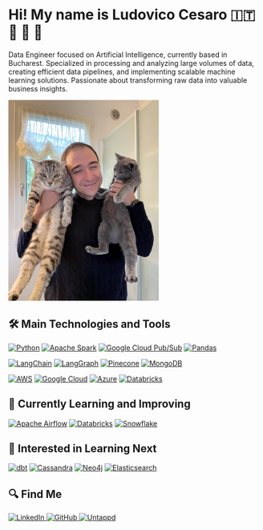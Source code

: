 # Hi! My name is Ludovico Cesaro 🇮🇹 🍕 🍝 👋

Data Engineer focused on Artificial Intelligence, currently based in Bucharest. Specialized in processing and analyzing large volumes of data, creating efficient data pipelines, and implementing scalable machine learning solutions. Passionate about transforming raw data into valuable business insights.

<img src="https://raw.githubusercontent.com/LudoviKush/LudoviKush/main/IMG_1619.jpeg" alt="Profile Image" width="300px" />

## 🛠️ Main Technologies and Tools

<p align="left">
  <!-- Programming Languages -->
  <a href="https://www.python.org" target="_blank" rel="noreferrer"><img src="https://img.shields.io/badge/Python-3776AB?style=for-the-badge&logo=python&logoColor=white" alt="Python"/></a>
  <a href="https://spark.apache.org" target="_blank" rel="noreferrer"><img src="https://img.shields.io/badge/Apache_Spark-E25A1C?style=for-the-badge&logo=apache-spark&logoColor=white" alt="Apache Spark"/></a>
  <a href="https://cloud.google.com/pubsub" target="_blank" rel="noreferrer"><img src="https://img.shields.io/badge/Cloud_Pub/Sub-4285F4?style=for-the-badge&logo=google-cloud&logoColor=white" alt="Google Cloud Pub/Sub"/></a>
  <a href="https://pandas.pydata.org/" target="_blank" rel="noreferrer"><img src="https://img.shields.io/badge/Pandas-150458?style=for-the-badge&logo=pandas&logoColor=white" alt="Pandas"/></a>
</p>

<p align="left">
  <a href="https://python.langchain.com" target="_blank" rel="noreferrer"><img src="https://img.shields.io/badge/LangChain-121212?style=for-the-badge&logoColor=white" alt="LangChain"/></a>
  <a href="https://python.langchain.com/docs/langgraph" target="_blank" rel="noreferrer"><img src="https://img.shields.io/badge/LangGraph-121212?style=for-the-badge&logoColor=white" alt="LangGraph"/></a>
  <a href="https://www.pinecone.io/" target="_blank" rel="noreferrer"><img src="https://img.shields.io/badge/Pinecone-000000?style=for-the-badge&logoColor=white" alt="Pinecone"/></a>
  <a href="https://www.mongodb.com" target="_blank" rel="noreferrer"><img src="https://img.shields.io/badge/MongoDB-47A248?style=for-the-badge&logo=mongodb&logoColor=white" alt="MongoDB"/></a>
</p>

<p align="left">
  <a href="https://aws.amazon.com" target="_blank" rel="noreferrer"><img src="https://img.shields.io/badge/Amazon_AWS-232F3E?style=for-the-badge&logo=amazon-aws&logoColor=white" alt="AWS"/></a>
  <a href="https://cloud.google.com" target="_blank" rel="noreferrer"><img src="https://img.shields.io/badge/Google_Cloud-4285F4?style=for-the-badge&logo=google-cloud&logoColor=white" alt="Google Cloud"/></a>
  <a href="https://azure.microsoft.com" target="_blank" rel="noreferrer"><img src="https://img.shields.io/badge/Microsoft_Azure-0078D4?style=for-the-badge&logo=microsoft-azure&logoColor=white" alt="Azure"/></a>
  <a href="https://www.databricks.com" target="_blank" rel="noreferrer"><img src="https://img.shields.io/badge/Databricks-FF3621?style=for-the-badge&logo=databricks&logoColor=white" alt="Databricks"/></a>
</p>

## 📖 Currently Learning and Improving

<p align="left">
  <a href="https://airflow.apache.org/" target="_blank" rel="noreferrer"><img src="https://img.shields.io/badge/Airflow-017CEE?style=for-the-badge&logo=apache-airflow&logoColor=white" alt="Apache Airflow"/></a>
  <a href="https://www.databricks.com" target="_blank" rel="noreferrer"><img src="https://img.shields.io/badge/Databricks-FF3621?style=for-the-badge&logo=databricks&logoColor=white" alt="Databricks"/></a>
  <a href="https://www.snowflake.com/" target="_blank" rel="noreferrer"><img src="https://img.shields.io/badge/Snowflake-29B5E8?style=for-the-badge&logo=snowflake&logoColor=white" alt="Snowflake"/></a>
</p>

## 👾 Interested in Learning Next

<p align="left">
  <a href="https://dbt.com/" target="_blank" rel="noreferrer"><img src="https://img.shields.io/badge/dbt-FF694B?style=for-the-badge&logo=dbt&logoColor=white" alt="dbt"/></a>
  <a href="https://cassandra.apache.org/" target="_blank" rel="noreferrer"><img src="https://img.shields.io/badge/Cassandra-1287B1?style=for-the-badge&logo=apache-cassandra&logoColor=white" alt="Cassandra"/></a>
  <a href="https://neo4j.com/" target="_blank" rel="noreferrer"><img src="https://img.shields.io/badge/Neo4j-018BFF?style=for-the-badge&logo=neo4j&logoColor=white" alt="Neo4j"/></a>
  <a href="https://www.elastic.co" target="_blank" rel="noreferrer"><img src="https://img.shields.io/badge/Elasticsearch-005571?style=for-the-badge&logo=elasticsearch&logoColor=white" alt="Elasticsearch"/></a>
</p>

## 🔍 Find Me

<p align="left">
  <a href="https://www.linkedin.com/in/ludovicocesaro/" target="_blank">
    <img src="https://img.shields.io/badge/LinkedIn-0077B5?style=for-the-badge&logo=linkedin&logoColor=white" alt="LinkedIn"/>
  </a>
  <a href="https://github.com/LudoviKush" target="_blank">
    <img src="https://img.shields.io/badge/GitHub-181717?style=for-the-badge&logo=github&logoColor=white" alt="GitHub"/>
  </a>
  <a href="https://untappd.com/user/LudoviKush" target="_blank">
    <img src="https://img.shields.io/badge/Untappd-FFC000?style=for-the-badge&logo=untappd&logoColor=white" alt="Untappd"/>
  </a>
</p>
